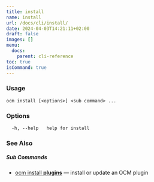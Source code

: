 ```yaml
---
title: install
name: install
url: /docs/cli/install/
date: 2024-04-03T14:21:11+02:00
draft: false
images: []
menu:
  docs:
    parent: cli-reference
toc: true
isCommand: true
---
```

### Usage

```
ocm install [<options>] <sub command> ...
```

### Options

```
  -h, --help   help for install
```

### See Also



##### Sub Commands

* [ocm install <b>plugins</b>](/docs/cli/install/plugins)	 &mdash; install or update an OCM plugin


